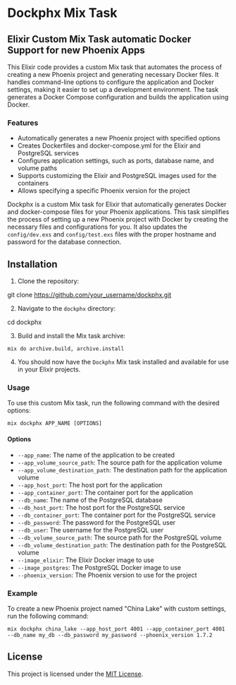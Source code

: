 # Dockphx Mix Task

## Elixir Custom Mix Task automatic Docker Support for new Phoenix Apps

This Elixir code provides a custom Mix task that automates the process of creating a new Phoenix project and generating necessary Docker files. It handles command-line options to configure the application and Docker settings, making it easier to set up a development environment. The task generates a Docker Compose configuration and builds the application using Docker.

### Features

- Automatically generates a new Phoenix project with specified options
- Creates Dockerfiles and docker-compose.yml for the Elixir and PostgreSQL services
- Configures application settings, such as ports, database name, and volume paths
- Supports customizing the Elixir and PostgreSQL images used for the containers
- Allows specifying a specific Phoenix version for the project



Dockphx is a custom Mix task for Elixir that automatically generates Docker and docker-compose files for your Phoenix applications. This task simplifies the process of setting up a new Phoenix project with Docker by creating the necessary files and configurations for you. It also updates the `config/dev.exs` and `config/test.exs` files with the proper hostname and password for the database connection.

## Installation

1. Clone the repository:

git clone https://github.com/your_username/dockphx.git

2. Navigate to the `dockphx` directory:

cd dockphx

3. Build and install the Mix task archive:

`mix do archive.build, archive.install`

4. You should now have the `Dockphx` Mix task installed and available for use in your Elixir projects.

### Usage

To use this custom Mix task, run the following command with the desired options:

`mix dockphx APP_NAME [OPTIONS]`


#### Options

- `--app_name`: The name of the application to be created
- `--app_volume_source_path`: The source path for the application volume
- `--app_volume_destination_path`: The destination path for the application volume
- `--app_host_port`: The host port for the application
- `--app_container_port`: The container port for the application
- `--db_name`: The name of the PostgreSQL database
- `--db_host_port`: The host port for the PostgreSQL service
- `--db_container_port`: The container port for the PostgreSQL service
- `--db_password`: The password for the PostgreSQL user
- `--db_user`: The username for the PostgreSQL user
- `--db_volume_source_path`: The source path for the PostgreSQL volume
- `--db_volume_destination_path`: The destination path for the PostgreSQL volume
- `--image_elixir`: The Elixir Docker image to use
- `--image_postgres`: The PostgreSQL Docker image to use
- `--phoenix_version`: The Phoenix version to use for the project

### Example

To create a new Phoenix project named "China Lake" with custom settings, run the following command:

`mix dockphx china_lake --app_host_port 4001 --app_container_port 4001 --db_name my_db --db_password my_password --phoenix_version 1.7.2`

## License

This project is licensed under the [MIT License](https://opensource.org/licenses/MIT).
